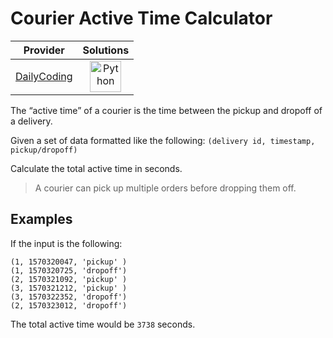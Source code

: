 # Courier Active Time Calculator

<!-- INFO TABLE BEGIN -->

| Provider                                              | Solutions                                                                                                                                        |
| :---------------------------------------------------: | :----------------------------------------------------------------------------------------------------------------------------------------------: |
| [DailyCoding](../../../docs/providers/DailyCoding.md) | [<img src="https://res.cloudinary.com/rascaltwo/image/upload/v1631924087/python_xzdlti.svg" alt="Python" title="Python" width="50" />](solve.py) |

<!-- INFO TABLE END -->

The “active time” of a courier is the time between the pickup and dropoff of a delivery.

Given a set of data formatted like the following: `(delivery id, timestamp, pickup/dropoff)`

Calculate the total active time in seconds.

> A courier can pick up multiple orders before dropping them off.

## Examples

If the input is the following:

    (1, 1570320047, 'pickup' )
    (1, 1570320725, 'dropoff')
    (2, 1570321092, 'pickup' )
    (3, 1570321212, 'pickup' )
    (3, 1570322352, 'dropoff')
    (2, 1570323012, 'dropoff')

The total active time would be `3738` seconds.
